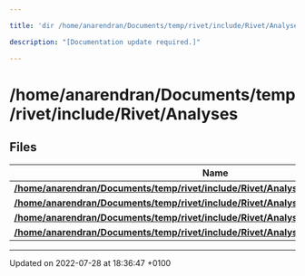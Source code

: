 ```yaml
---

title: 'dir /home/anarendran/Documents/temp/rivet/include/Rivet/Analyses'

description: "[Documentation update required.]"

---
```


# /home/anarendran/Documents/temp/rivet/include/Rivet/Analyses



## Files

| Name           |
| -------------- |
| **[/home/anarendran/Documents/temp/rivet/include/Rivet/Analyses/MC_Cent_pPb.hh](/documentation/code/files/mc__cent__ppb_8hh/#file-mc-cent-ppb.hh)**  |
| **[/home/anarendran/Documents/temp/rivet/include/Rivet/Analyses/MC_JetAnalysis.hh](/documentation/code/files/mc__jetanalysis_8hh/#file-mc-jetanalysis.hh)**  |
| **[/home/anarendran/Documents/temp/rivet/include/Rivet/Analyses/MC_JetSplittings.hh](/documentation/code/files/mc__jetsplittings_8hh/#file-mc-jetsplittings.hh)**  |
| **[/home/anarendran/Documents/temp/rivet/include/Rivet/Analyses/MC_ParticleAnalysis.hh](/documentation/code/files/mc__particleanalysis_8hh/#file-mc-particleanalysis.hh)**  |






-------------------------------

Updated on 2022-07-28 at 18:36:47 +0100
